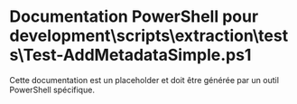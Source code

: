 # Documentation PowerShell pour development\scripts\extraction\tests\Test-AddMetadataSimple.ps1

Cette documentation est un placeholder et doit être générée par un outil PowerShell spécifique.
